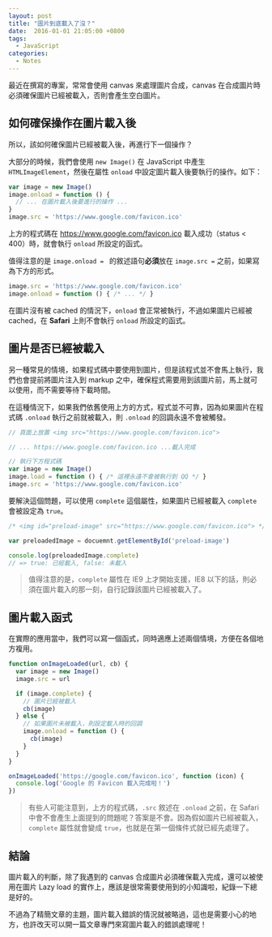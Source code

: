 ```yaml
---
layout: post
title: "圖片到底載入了沒？"
date:  2016-01-01 21:05:00 +0800
tags:
  - JavaScript
categories:
  - Notes
---
```


最近在撰寫的專案，常常會使用 canvas 來處理圖片合成，canvas 在合成圖片時必須確保圖片已經被載入，否則會產生空白圖片。

## 如何確保操作在圖片載入後

所以，該如何確保圖片已經被載入後，再進行下一個操作？

大部分的時候，我們會使用 `new Image()` 在 JavaScript 中產生 `HTMLImageElement`，然後在屬性 `onload` 中設定圖片載入後要執行的操作。如下：

```js
var image = new Image()
image.onload = function () {
  // ... 在圖片載入後要進行的操作 ...
}
image.src = 'https://www.google.com/favicon.ico'
```

上方的程式碼在 https://www.google.com/favicon.ico 載入成功（status < 400）時，就會執行 `onload` 所設定的函式。

值得注意的是 `image.onload = ` 的敘述語句**必須**放在 `image.src =` 之前，如果寫為下方的形式。

```js
image.src = 'https://www.google.com/favicon.ico'
image.onload = function () { /* ... */ }
```

在圖片沒有被 cached 的情況下，`onload` 會正常被執行，不過如果圖片已經被 cached，在 **Safari** 上則不會執行 `onload` 所設定的函式。

## 圖片是否已經被載入

另一種常見的情境，如果程式碼中要使用到圖片，但是該程式並不會馬上執行，我們也會提前將圖片注入到 markup 之中，確保程式需要用到該圖片前，馬上就可以使用，而不需要等待下載時間。

在這種情況下，如果我們依舊使用上方的方式，程式並不可靠，因為如果圖片在程式碼 `.onload` 執行之前就被載入，則 `.onload` 的回調永遠不會被觸發。

```js
// 頁面上放置 <img src="https://www.google.com/favicon.ico">

// ... https://www.google.com/favicon.ico ...載入完成

// 執行下方程式碼
var image = new Image()
image.load = function () { /* 這裡永遠不會被執行到 QQ */ }
image.src = 'https://www.google.com/favicon.ico'
```

要解決這個問題，可以使用 `complete` 這個屬性，如果圖片已經被載入 `complete` 會被設定為 `true`。

```js
/* <img id="preload-image" src="https://www.google.com/favicon.ico"> */

var preloadedImage = docuemnt.getElementById('preload-image')

console.log(preloadedImage.complete)
// => true: 已經載入, false: 未載入
```

> 值得注意的是，`complete` 屬性在 IE9 上才開始支援，IE8 以下的話，則必須在圖片載入的那一刻，自行記錄該圖片已經被載入了。

## 圖片載入函式

在實際的應用當中，我們可以寫一個函式，同時適應上述兩個情境，方便在各個地方複用。

```js
function onImageLoaded(url, cb) {
  var image = new Image()
  image.src = url

  if (image.complete) {
    // 圖片已經被載入
    cb(image)
  } else {
    // 如果圖片未被載入，則設定載入時的回調
    image.onload = function () {
      cb(image)
    }
  }
}

onImageLoaded('https://google.com/favicon.ico', function (icon) {
  console.log('Google 的 Favicon 載入完成啦！')
})
```

> 有些人可能注意到，上方的程式碼，`.src` 敘述在 `.onload` 之前，在 Safari 中會不會產生上面提到的問題呢？答案是不會。因為假如圖片已經被載入，`complete` 屬性就會變成 `true`，也就是在第一個條件式就已經先處理了。

## 結論

圖片載入的判斷，除了我遇到的 canvas 合成圖片必須確保載入完成，還可以被使用在圖片 Lazy load 的實作上，應該是很常需要使用到的小知識啦，紀錄一下總是好的。

不過為了精簡文章的主題，圖片載入錯誤的情況就被略過，這也是需要小心的地方，也許改天可以開一篇文章專門來寫圖片載入的錯誤處理呢！
